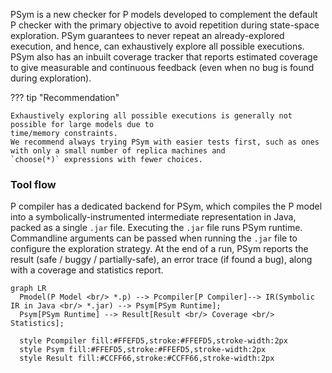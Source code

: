 PSym is a new checker for P models developed to complement the default P checker with the primary objective 
to avoid repetition during state-space exploration. PSym guarantees to never repeat an already-explored execution, and 
hence, can exhaustively explore all possible executions. PSym also has an inbuilt coverage tracker that reports estimated 
coverage to give measurable and continuous feedback (even when no bug is found during exploration).

??? tip "Recommendation"
    
    Exhaustively exploring all possible executions is generally not possible for large models due to 
    time/memory constraints.
    We recommend always trying PSym with easier tests first, such as ones with only a small number of replica machines and 
    `choose(*)` expressions with fewer choices.
    

### Tool flow
P compiler has a dedicated backend for PSym, which compiles the P model into a symbolically-instrumented intermediate
representation in Java, packed as a single `.jar` file. Executing the `.jar` file runs PSym runtime. Commandline arguments
can be passed when running the `.jar` file to configure the exploration strategy. At the end of a run, PSym reports the 
result (safe / buggy / partially-safe), an error trace (if found a bug), along with a coverage and statistics report.

``` mermaid
graph LR
  Pmodel(P Model <br/> *.p) --> Pcompiler[P Compiler]--> IR(Symbolic IR in Java <br/> *.jar) --> Psym[PSym Runtime];
  Psym[PSym Runtime] --> Result[Result <br/> Coverage <br/> Statistics];

  style Pcompiler fill:#FFEFD5,stroke:#FFEFD5,stroke-width:2px
  style Psym fill:#FFEFD5,stroke:#FFEFD5,stroke-width:2px
  style Result fill:#CCFF66,stroke:#CCFF66,stroke-width:2px
```

